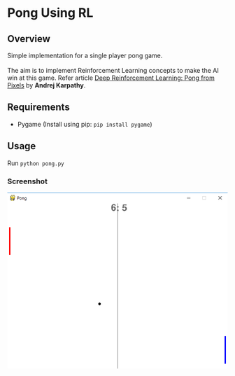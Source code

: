 # Pong Using RL 

## Overview
Simple implementation for a single player pong game.
<br><br>
The aim is to implement Reinforcement Learning concepts to make the AI win at this game. Refer article [Deep Reinforcement Learning: Pong from Pixels](http://karpathy.github.io/2016/05/31/rl/) by <b>Andrej Karpathy</b>.

## Requirements
- Pygame (Install using pip: ``pip install pygame``)

## Usage
Run ``python pong.py``

### Screenshot
![](screenshot.png)